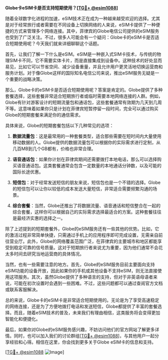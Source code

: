 **Globe卡eSIM卡是否支持短期使用？[[TG💪+ @esim1088](https://t.me/s/esim1088)]**

随着全球数字化进程的加速，eSIM技术正在成为一种越来越受欢迎的选择。尤其是对于经常旅行或者需要在不同设备上切换网络的人来说，eSIM卡提供了一种便捷的方式来管理多个网络连接。其中，菲律宾的Globe电信公司提供的eSIM服务也受到了广泛关注。不过，很多人可能会有一个疑问：Globe卡的eSIM卡是否适合短期使用呢？今天我们就来详细聊聊这个话题。

首先，让我们了解一下什么是eSIM。eSIM是一种嵌入式SIM卡技术，与传统的物理SIM卡不同，它不需要实体卡片，而是直接集成到设备中。这种技术的好处显而易见，比如它可以节省空间、减少设备重量，并且允许用户更灵活地切换运营商和服务计划。对于像Globe这样的国际知名电信公司来说，推出eSIM服务无疑是一个重要的战略决策。

那么，Globe卡的eSIM卡是否适合短期使用呢？答案是肯定的。Globe提供了多种套餐选择，这些套餐非常适合短期旅行者或临时需要本地网络连接的人群。例如，Globe有针对游客设计的短期流量包和通话包，这些套餐通常有效期为几天到几周不等。这意味着如果你只是计划在菲律宾短暂停留一段时间，完全可以通过购买Globe的短期套餐来满足你的通信需求。

具体来说，Globe的短期套餐包括以下几种常见的选项：

1. **数据流量包**：这是最常用的一种套餐类型，适合那些需要在短时间内大量使用移动数据的人。Globe提供的数据流量包可以根据你的实际需求进行定制，从几百MB到几个GB都有，价格也非常合理。

2. **语音通话包**：如果你计划在菲律宾期间还需要拨打本地电话，那么可以选择购买语音通话包。这类套餐通常会包含一定数量的本地通话分钟数，以及可能的国际长途优惠。

3. **短信包**：对于经常发送短信的朋友来说，短信包也是一个不错的选择。Globe的短信包可以让你以较低的成本发送大量短信，非常适合需要频繁沟通的场景。

4. **综合套餐**：当然，Globe还推出了将数据流量、语音通话和短信整合在一起的综合套餐，这样你可以根据自己的实际需求选择最适合的方案。这种套餐往往是最经济实惠的选择之一。

除了上述提到的短期套餐外，Globe的eSIM服务还有一些其他的优势。比如，它的激活过程非常简单快捷，只需通过手机上的应用程序即可完成设置，无需亲自前往营业厅。此外，Globe的网络覆盖范围广泛，在菲律宾的主要城市和地区都能享受到稳定可靠的信号质量。这对于短期旅行者来说尤为重要，因为他们通常不会花太多时间去研究当地运营商的具体情况。

当然，也有一些需要注意的地方。首先，Globe的eSIM服务目前主要面向支持eSIM功能的设备开放，因此如果你的手机或其他设备不支持eSIM，则无法直接使用这项服务。其次，虽然Globe提供了多种语言的支持，但对于非英语母语者来说，可能在初次设置时会遇到一些困难。不过，这些问题都可以通过查阅官方文档或联系客服解决。

总的来说，Globe卡的eSIM卡是非常适合短期使用的。无论是为了享受高速稳定的网络连接，还是为了方便地拨打电话和发送短信，Globe都提供了丰富的套餐选择。而且，随着eSIM技术的普及，未来我们有理由相信，这类服务将会变得更加智能化和便捷化。

最后，如果你对Globe的eSIM服务感兴趣，不妨访问他们的官方网站了解更多详情。同时，也可以加入我们的讨论群组[[TG💪+ @esim1088](https://t.me/s/esim1088)]，与其他用户一起分享经验和心得。相信在这里，你会找到更多关于Globe eSIM卡的信息和支持。

[[TG💪+ @esim1088](https://t.me/s/esim1088) ![Image](https://i.postimg.cc/4NQfJmqS/Snipaste-2025-05-13-00-14-12.png)]